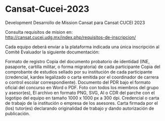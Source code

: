 # Cansat-Cucei-2023
Development
Desarrollo de Mission Cansat para Cansat CUCEI 2023

Consulta requisitos de mision en:
http://cansat.cucei.udg.mx/index.php/requisitos-de-inscripcion/

Cada equipo deberá enviar a la plataforma indicada una única inscripción al Comité Evaluador la siguiente documentación:

Formato de registro
Copia del documento probatorio de identidad (INE, pasaporte, cartilla militar, o forma migratoria) de cada participante
Copia del comprobante de estudios sellado por su institución de cada participante (credencial, kardex legalizado o carta emitida por el coordinador de carrera o control escolar correspondiente).
Documento del PDR bajo el formato oficial del concurso en Word o PDF.
Foto con todos los miembros del grupo y asesor(es),
El archivo en formato PNG, SVG, AI o CDR del parche con el logotipo del equipo en tamaño 1000 x 1000 px a 300 dpi.
Credencial o carta de trabajo de la institución o empresa de los asesores.
Carta firmada por el (los) tutor(es) declarando originalidad de trabajo y dando autorización de publicación.
